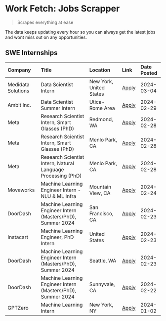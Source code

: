 # Work Fetch: Jobs Scrapper
> Scrapes everything at ease

The data keeps updating every hour so you can always get the latest jobs and wont miss out on any opportunities.

## SWE Internships
<!--START_SECTION:workfetch-->
| Company            | Title                                                        | Location                | Link                                                                                                                                                                                                                                                                     | Date Posted   |
|:-------------------|:-------------------------------------------------------------|:------------------------|:-------------------------------------------------------------------------------------------------------------------------------------------------------------------------------------------------------------------------------------------------------------------------|:--------------|
| Medidata Solutions | Data Scientist Intern                                        | New York, United States | [Apply](https://www.linkedin.com/jobs/view/data-scientist-intern-at-medidata-solutions-3810253704?position=8&pageNum=0&refId=SR3P%2BFXyKSzPfgak8SKceA%3D%3D&trackingId=1O5lAetY7St4e9kSnxAcbw%3D%3D&trk=public_jobs_jserp-result_search-card)                            | 2024-03-04    |
| Ambit Inc.         | Data Scientist Summer Intern                                 | Utica-Rome Area         | [Apply](https://www.linkedin.com/jobs/view/data-scientist-summer-intern-at-ambit-inc-3843121918?position=5&pageNum=0&refId=SR3P%2BFXyKSzPfgak8SKceA%3D%3D&trackingId=ZyEq0EvOBFZce88xmB0eIg%3D%3D&trk=public_jobs_jserp-result_search-card)                              | 2024-02-29    |
| Meta               | Research Scientist Intern, Smart Glasses (PhD)               | Redmond, WA             | [Apply](https://www.linkedin.com/jobs/view/research-scientist-intern-smart-glasses-phd-at-meta-3811304794?position=6&pageNum=0&refId=SR3P%2BFXyKSzPfgak8SKceA%3D%3D&trackingId=eGkKNDI0ug76gjN%2BJkdmTw%3D%3D&trk=public_jobs_jserp-result_search-card)                  | 2024-02-28    |
| Meta               | Research Scientist Intern, Smart Glasses (PhD)               | Menlo Park, CA          | [Apply](https://www.linkedin.com/jobs/view/research-scientist-intern-smart-glasses-phd-at-meta-3811308332?position=13&pageNum=0&refId=SR3P%2BFXyKSzPfgak8SKceA%3D%3D&trackingId=uZMRsmO0gDNg1WHUENGjvg%3D%3D&trk=public_jobs_jserp-result_search-card)                   | 2024-02-28    |
| Meta               | Research Scientist Intern, Natural Language Processing (PhD) | Menlo Park, CA          | [Apply](https://www.linkedin.com/jobs/view/research-scientist-intern-natural-language-processing-phd-at-meta-3811306149?position=14&pageNum=0&refId=SR3P%2BFXyKSzPfgak8SKceA%3D%3D&trackingId=ocSHLL0Q%2FbKGlIL%2Flg4t1Q%3D%3D&trk=public_jobs_jserp-result_search-card) | 2024-02-28    |
| Moveworks          | Machine Learning Engineer Intern - NLU & ML Infra            | Mountain View, CA       | [Apply](https://www.linkedin.com/jobs/view/machine-learning-engineer-intern-nlu-ml-infra-at-moveworks-3792404577?position=11&pageNum=0&refId=SR3P%2BFXyKSzPfgak8SKceA%3D%3D&trackingId=KLkMmdK1EDQ2u7wP8vArfg%3D%3D&trk=public_jobs_jserp-result_search-card)            | 2024-02-24    |
| DoorDash           | Machine Learning Engineer Intern (Masters/PhD), Summer 2024  | San Francisco, CA       | [Apply](https://www.linkedin.com/jobs/view/machine-learning-engineer-intern-masters-phd-summer-2024-at-doordash-3736457737?position=2&pageNum=0&refId=SR3P%2BFXyKSzPfgak8SKceA%3D%3D&trackingId=hpTATJmbyGOFxTwDTgEdKQ%3D%3D&trk=public_jobs_jserp-result_search-card)   | 2024-02-23    |
| Instacart          | Machine Learning Engineer, PhD Intern                        | United States           | [Apply](https://www.linkedin.com/jobs/view/machine-learning-engineer-phd-intern-at-instacart-3815634369?position=3&pageNum=0&refId=SR3P%2BFXyKSzPfgak8SKceA%3D%3D&trackingId=Fnr7rbSOn5z3CkWG7QTgwg%3D%3D&trk=public_jobs_jserp-result_search-card)                      | 2024-02-23    |
| DoorDash           | Machine Learning Engineer Intern (Masters/PhD), Summer 2024  | Seattle, WA             | [Apply](https://www.linkedin.com/jobs/view/machine-learning-engineer-intern-masters-phd-summer-2024-at-doordash-3736455966?position=10&pageNum=0&refId=SR3P%2BFXyKSzPfgak8SKceA%3D%3D&trackingId=RRPp1xXyS7EsgyE4EtDbXA%3D%3D&trk=public_jobs_jserp-result_search-card)  | 2024-02-23    |
| DoorDash           | Machine Learning Engineer Intern (Masters/PhD), Summer 2024  | Sunnyvale, CA           | [Apply](https://www.linkedin.com/jobs/view/machine-learning-engineer-intern-masters-phd-summer-2024-at-doordash-3736454973?position=9&pageNum=0&refId=SR3P%2BFXyKSzPfgak8SKceA%3D%3D&trackingId=2YRIUeUVX6Sta9rATvZeQw%3D%3D&trk=public_jobs_jserp-result_search-card)   | 2024-02-22    |
| GPTZero            | Machine Learning Intern                                      | New York, NY            | [Apply](https://www.linkedin.com/jobs/view/machine-learning-intern-at-gptzero-3796844451?position=4&pageNum=0&refId=SR3P%2BFXyKSzPfgak8SKceA%3D%3D&trackingId=Ux8%2FrmOcvSmKOMBhl1YsaQ%3D%3D&trk=public_jobs_jserp-result_search-card)                                   | 2024-01-02    |
<!--END_SECTION:workfetch-->
